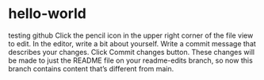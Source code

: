 # hello-world
testing github
Click the  pencil icon in the upper right corner of the file view to edit.
In the editor, write a bit about yourself.
Write a commit message that describes your changes.
Click Commit changes button.
These changes will be made to just the README file on your readme-edits branch, so now this branch contains content that’s different from main.
